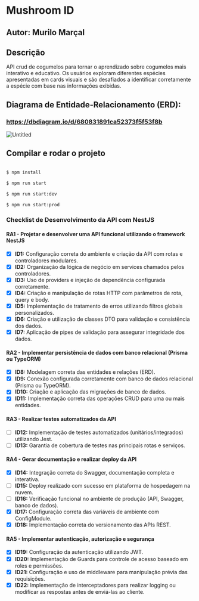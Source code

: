 # Mushroom ID

## Autor: Murilo Marçal

## Descrição

API crud de cogumelos para tornar o aprendizado sobre cogumelos mais interativo e educativo. Os usuários exploram diferentes espécies apresentadas em cards visuais e são desafiados a identificar corretamente a espécie com base nas informações exibidas.

## Diagrama de Entidade-Relacionamento (ERD):

  ### https://dbdiagram.io/d/680831891ca52373f5f53f8b

  ![Untitled](https://github.com/user-attachments/assets/42502a90-4eff-4669-bf9d-2c718d279f86)

## Compilar e rodar o projeto

```bash

$ npm install

$ npm run start

$ npm run start:dev

$ npm run start:prod
```

### Checklist de Desenvolvimento da API com NestJS

#### RA1 - Projetar e desenvolver uma API funcional utilizando o framework NestJS

- [x] **ID1:** Configuração correta do ambiente e criação da API com rotas e controladores modulares.
- [x] **ID2:** Organização da lógica de negócio em services chamados pelos controladores.
- [x] **ID3:** Uso de providers e injeção de dependência configurada corretamente.
- [x] **ID4:** Criação e manipulação de rotas HTTP com parâmetros de rota, query e body.
- [x] **ID5:** Implementação de tratamento de erros utilizando filtros globais personalizados.
- [x] **ID6:** Criação e utilização de classes DTO para validação e consistência dos dados.
- [x] **ID7:** Aplicação de pipes de validação para assegurar integridade dos dados.

#### RA2 - Implementar persistência de dados com banco relacional (Prisma ou TypeORM)

- [x] **ID8:** Modelagem correta das entidades e relações (ERD).
- [x] **ID9:** Conexão configurada corretamente com banco de dados relacional (Prisma ou TypeORM).
- [x] **ID10:** Criação e aplicação das migrações de banco de dados.
- [x] **ID11:** Implementação correta das operações CRUD para uma ou mais entidades.

#### RA3 - Realizar testes automatizados da API

- [ ] **ID12:** Implementação de testes automatizados (unitários/integrados) utilizando Jest.
- [ ] **ID13:** Garantia de cobertura de testes nas principais rotas e serviços.

#### RA4 - Gerar documentação e realizar deploy da API

- [x] **ID14:** Integração correta do Swagger, documentação completa e interativa.
- [ ] **ID15:** Deploy realizado com sucesso em plataforma de hospedagem na nuvem.
- [ ] **ID16:** Verificação funcional no ambiente de produção (API, Swagger, banco de dados).
- [x] **ID17:** Configuração correta das variáveis de ambiente com ConfigModule.
- [x] **ID18:** Implementação correta do versionamento das APIs REST.

#### RA5 - Implementar autenticação, autorização e segurança

- [x] **ID19:** Configuração da autenticação utilizando JWT.
- [x] **ID20:** Implementação de Guards para controle de acesso baseado em roles e permissões.
- [x] **ID21:** Configuração e uso de middleware para manipulação prévia das requisições.
- [x] **ID22:** Implementação de interceptadores para realizar logging ou modificar as respostas antes de enviá-las ao cliente.
